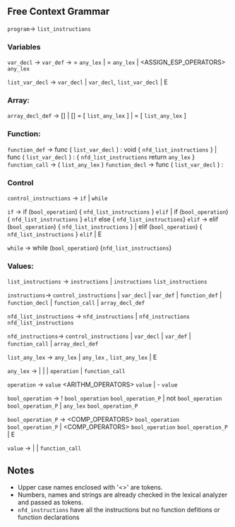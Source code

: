 ## Free Context Grammar
`program`→ `list_instructions`   

### Variables
`var_decl` → <TYPE> <NAME>
`var_def` → <TYPE> <NAME> = `any_lex`
          | <NAME> = `any_lex`
          | <NAME> <ASSIGN_ESP_OPERATORS> `any_lex`

`list_var_decl` → `var_decl`
                | `var_decl`, `list_var_decl`
                | E

### Array:
`array_decl_def` → <TYPE> [] <NAME>
                 | <TYPE> [] <NAME> = [ `list_any_lex` ]
                 | <NAME> = [ `list_any_lex` ]

### Function:
`function_def` → func <NAME> ( `list_var_decl` ) : void { `nfd_list_instructions` }
               | func <NAME> ( `list_var_decl` ) : <TYPE> { `nfd_list_instructions` return `any_lex` }
`function_call` → <NAME> ( `list_any_lex` )
`function_decl` → func <NAME> ( `list_var_decl` ) : <TYPE>

### Control
`control_instructions` → `if` | `while`

`if` → if (`bool_operation`) { `nfd_list_instructions` } `elif`
     | if (`bool_operation`) { `nfd_list_instructions` } `elif` else { `nfd_list_instructions`}
`elif` → elif (`bool_operation`) { `nfd_list_instructions` }
       | elif (`bool_operation`) { `nfd_list_instructions` } `elif`
       | E

`while` → while (`bool_operation`) {`nfd_list_instructions`}

### Values:
`list_instructions` → `instructions`
                    | `instructions` `list_instructions`

`instructions`→ `control_instructions`
              | `var_decl`
              | `var_def`
              | `function_def`
              | `function_decl`
              | `function_call`
              | `array_decl_def`

`nfd_list_instructions` → `nfd_instructions`
                        | `nfd_instructions` `nfd_list_instructions`

`nfd_instructions`→ `control_instructions`
                  | `var_decl`
                  | `var_def`
                  | `function_call`
                  | `array_decl_def`

`list_any_lex` → `any_lex`
               | `any_lex` , `list_any_lex`
               | E

`any_lex` → <NAME>
          | <NUMBER>
          | <STRING>
          | `operation`
          | `function_call`

`operation` → `value` <ARITHM_OPERATORS> `value`
            | - `value`

`bool_operation` → ! `bool_operation` `bool_operation_P`
                 | not `bool_operation` `bool_operation_P`
                 | `any_lex` `bool_operation_P`

`bool_operation_P` → <COMP_OPERATORS> `bool_operation` `bool_operation_P`
                   | <COMP_OPERATORS> `bool_operation` `bool_operation_P`
                   | E

`value` → <NAME>
        | <NUMBER>
        | `function_call`

## Notes
* Upper case names enclosed with '<>' are tokens.
* Numbers, names and strings are already checked in the lexical analyzer and passed as tokens.
* `nfd_instructions` have all the instructions but no function defitions or function declarations

